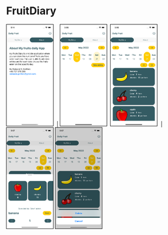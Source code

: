 # FruitDiary

<kbd>
  <img src="https://github.com/waleerat/GitHub-Photos-Shared/blob/main/WeeklyCalendar/05.png" width="25%" height="25%" style="border: 1px solid black">
  </kbd>|
<kbd>
  <img src="https://github.com/waleerat/GitHub-Photos-Shared/blob/main/WeeklyCalendar/02.png" width="25%" height="25%" style="border: 1px solid black">
  </kbd>


<kbd>
  <img src="https://github.com/waleerat/GitHub-Photos-Shared/blob/main/WeeklyCalendar/01.png" width="25%" height="25%" style="border: 1px solid black">
  </kbd>|
<kbd><img src="https://github.com/waleerat/GitHub-Photos-Shared/blob/main/WeeklyCalendar/03.png" width="25%" height="25%"  style="border: 1px solid black"></kbd>
<kbd>
  <img src="https://github.com/waleerat/GitHub-Photos-Shared/blob/main/WeeklyCalendar/04.png" width="25%" height="25%" style="border: 1px solid black">
  </kbd>
